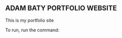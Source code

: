 ADAM BATY PORTFOLIO WEBSITE
---------------------------

This is my portfolio site

To run, run the command:
```npm run dev